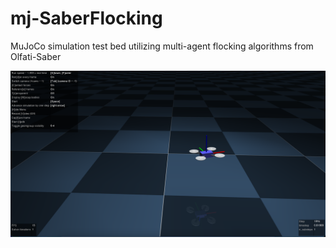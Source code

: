 # mj-SaberFlocking
MuJoCo simulation test bed utilizing multi-agent flocking algorithms from Olfati-Saber

![One Drone](./images/onedrone.png "One Drone")